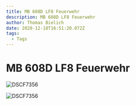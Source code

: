 ```yaml
---
title: MB 608D LF8 Feuerwehr
description: MB 608D LF8 Feuerwehr
author: Thomas Bielich
date: 2020-12-18T16:51:20.072Z
tags:
  - Tags
---
```

# MB 608D LF8 Feuerwehr

<img
  src="/fahrzeuge/mb-608d-lf8-feuerwehr/DSCF7356.jpg?nf_resize=fit&w=1000"
  alt="DSCF7356"
/>

<img
  src="/fahrzeuge/mb-608d-lf8-feuerwehr/DSCF7356.jpg?nf_resize=fit&w=50"
  alt="DSCF7356"
/>
